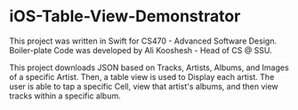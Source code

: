 # iOS-Table-View-Demonstrator
This project was written in Swift for CS470 - Advanced Software Design. 
Boiler-plate Code was developed by Ali Kooshesh - Head of CS @ SSU.

This project downloads JSON based on Tracks, Artists, Albums, and Images of a specific Artist.
Then, a table view is used to Display each artist. 
The user is able to tap a specific Cell, view that artist's albums, and then view tracks within a specific album.
